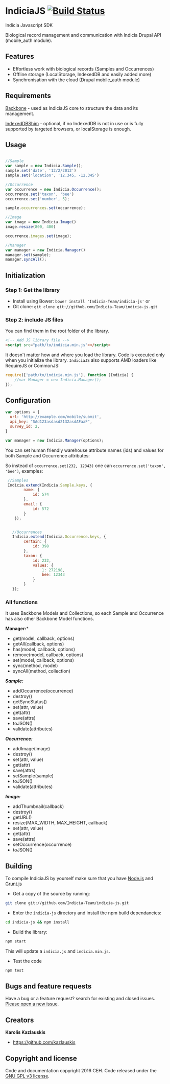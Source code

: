 # IndiciaJS [![Build Status](https://travis-ci.org/Indicia-Team/indicia-js.svg?branch=v3.1)](https://travis-ci.org/Indicia-Team/indicia-js)

Indicia Javascript SDK

Biological record management and communication with Indicia Drupal API (mobile_auth module). 

## Features 
- Effortless work with biological records (Samples and Occurrences)
- Offline storage (LocalStorage, IndexedDB and easily added more)
- Synchronisation with the cloud (Drupal mobile_auth module)

## Requirements

[Backbone](http://backbonejs.org/) - used as IndiciaJS core to structure the data and its management.

[IndexedDBShim](http://nparashuram.com/IndexedDBShim/) - optional, if no IndexedDB 
is not in use or is fully supported by targeted browsers, or localStorage is enough.

## Usage

```javascript

//Sample
var sample = new Indicia.Sample();
sample.set('date', '12/2/2012')
sample.set('location', '12.345, -12.345')

//Occurrence
var occurrence = new Indicia.Occurrence();
occurrence.set('taxon', 'bee')
occurrence.set('number', 5);

sample.occurrences.set(occurrence);

//Image
var image = new Indicia.Image()
image.resize(800, 400)

occurrence.images.set(image);

//Manager
var manager = new Indicia.Manager()
manager.set(sample);
manager.syncAll();

```

## Initialization

### Step 1: Get the library
- Install using Bower: `bower install 'Indicia-Team/indicia-js'` or
- Git clone: `git clone git://github.com/Indicia-Team/indicia-js.git`


### Step 2: include JS files

You can find them in the root folder of the library.

```html
<!-- Add JS library file -->
<script src="path/to/indicia.min.js"></script>
```

It doesn't matter how and where you load the library. Code is executed only when you 
initialize the library. `IndiciaJS` also supports AMD loaders like RequireJS or CommonJS:

```javascript
require(['path/to/indicia.min.js'], function (Indicia) {
    //var Manager = new Indicia.Manager();
});

```

## Configuration

```javascript
var options = {
  url: 'http://example.com/mobile/submit',
  api_key: "SAd123asdasd2132asdAFaaF",
  survey_id: 2,
}

var manager = new Indicia.Manager(options);

```

You can set human friendly warehouse attribute names (ids) and values for both Sample and Occurrence
attributes:

So instead of `occurrence.set(232, 12343)` one can 
`occurrence.set('taxon', 'bee')`, examples:

```javascript
 //Samples
 Indicia.extend(Indicia.Sample.keys, {
        name: {
            id: 574
        },
        email: {
            id: 572
        }
    });


   //Occurrences
   Indicia.extend(Indicia.Occurrence.keys, {
        certain: {
            id: 398
        },
        taxon: {
            id: 232,
            values: {
                1: 272198,
                bee: 12343
            }
        }
   });

```

### All functions

It uses Backbone Models and Collections, so each Sample and Occurrence has also other Backbone Model functions.

**Manager:***

* get(model, callback, options)
* getAll(callback, options)
* has(model, callback, options)
* remove(model, callback, options)
* set(model, callback, options)
* sync(method, model)
* syncAll(method, collection)

***Sample:***

* addOccurrence(occurrence)
* destroy()
* getSyncStatus()
* set(attr, value)
* get(attr)
* save(attrs)
* toJSON()
* validate(attributes)

***Occurrence:***

* addImage(image)
* destroy()
* set(attr, value)
* get(attr)
* save(attrs)
* setSample(sample)
* toJSON()
* validate(attributes)

***Image:***

* addThumbnail(callback)
* destroy()
* getURL()
* resize(MAX_WIDTH, MAX_HEIGHT, callback)
* set(attr, value)
* get(attr)
* save(attrs)
* setOccurrence(occurrence)
* toJSON()

## Building

To compile IndiciaJS by yourself make sure that you have  [Node.js](http://nodejs.org/) and [Grunt.js](https://github.com/cowboy/grunt)

- Get a copy of the source by running:

```bash
git clone git://github.com/Indicia-Team/indicia-js.git
```

- Enter the `indicia-js` directory and install the npm build dependancies:

```bash
cd indicia-js && npm install
```

- Build the library: 

```bash
npm start
```

This will update a `indicia.js` and `indicia.min.js`.

- Test the code
 
 ```bash
 npm test
 ```

## Bugs and feature requests

Have a bug or a feature request? search for existing and closed issues. [Please open a new issue](https://github.com/Indicia-Team/indicia-js/issues).


## Creators

**Karolis Kazlauskis**

- <https://github.com/kazlauskis>



## Copyright and license

Code and documentation copyright 2016 CEH. Code released under the [GNU GPL v3 license](LICENSE).
